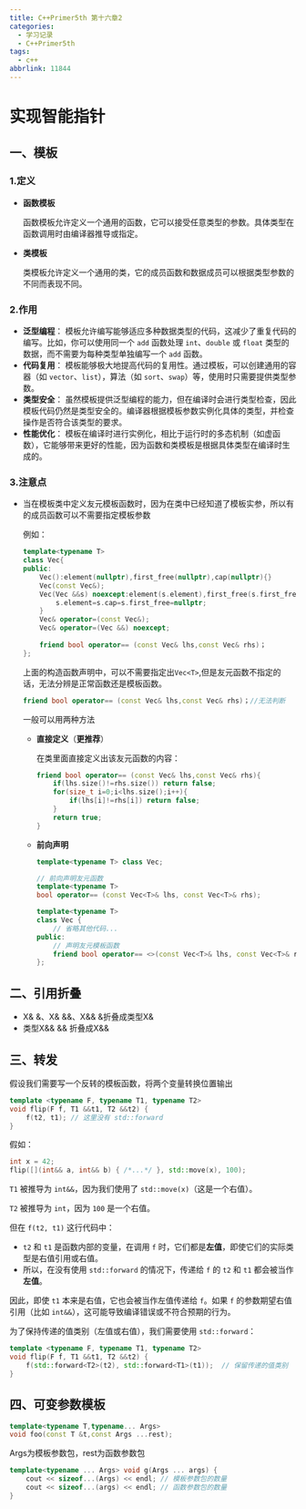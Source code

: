 ```yaml
---
title: C++Primer5th 第十六章2
categories:
  - 学习记录
  - C++Primer5th
tags:
  - c++
abbrlink: 11844
---
```

# 实现智能指针

## 一、模板

### 1.定义

* **函数模板** 

  函数模板允许定义一个通用的函数，它可以接受任意类型的参数。具体类型在函数调用时由编译器推导或指定。

* **类模板**

  类模板允许定义一个通用的类，它的成员函数和数据成员可以根据类型参数的不同而表现不同。

### 2.作用

* **泛型编程**： 模板允许编写能够适应多种数据类型的代码，这减少了重复代码的编写。比如，你可以使用同一个 `add` 函数处理 `int`、`double` 或 `float` 类型的数据，而不需要为每种类型单独编写一个 `add` 函数。
* **代码复用**： 模板能够极大地提高代码的复用性。通过模板，可以创建通用的容器（如 `vector`、`list`），算法（如 `sort`、`swap`）等，使用时只需要提供类型参数。
* **类型安全**： 虽然模板提供泛型编程的能力，但在编译时会进行类型检查，因此模板代码仍然是类型安全的。编译器根据模板参数实例化具体的类型，并检查操作是否符合该类型的要求。
* **性能优化**： 模板在编译时进行实例化，相比于运行时的多态机制（如虚函数），它能够带来更好的性能，因为函数和类模板是根据具体类型在编译时生成的。

### 3.注意点

* 当在模板类中定义友元模板函数时，因为在类中已经知道了模板实参，所以有的成员函数可以不需要指定模板参数

  例如：

  ```cpp
  template<typename T> 
  class Vec{
  public:
      Vec():element(nullptr),first_free(nullptr),cap(nullptr){}
      Vec(const Vec&);
      Vec(Vec &&s) noexcept:element(s.element),first_free(s.first_free),cap(s.cap){
          s.element=s.cap=s.first_free=nullptr;
      }
      Vec& operator=(const Vec&);
      Vec& operator=(Vec &&) noexcept;
      
      friend bool operator== (const Vec& lhs,const Vec& rhs)；
  };
  ```

  上面的构造函数声明中，可以不需要指定出`Vec<T>`,但是友元函数不指定的话，无法分辨是正常函数还是模板函数。

  ```cpp
  friend bool operator== (const Vec& lhs,const Vec& rhs)；//无法判断
  ```

  一般可以用两种方法

  * **直接定义**（**更推荐**）

    在类里面直接定义出该友元函数的内容：

    ```cpp
    friend bool operator== (const Vec& lhs,const Vec& rhs){
        if(lhs.size()!=rhs.size()) return false;
        for(size_t i=0;i<lhs.size();i++){
            if(lhs[i]!=rhs[i]) return false;
        }
        return true;
    }
    ```

  * **前向声明**

    ```cpp
    template<typename T> class Vec;
    
    // 前向声明友元函数
    template<typename T>
    bool operator== (const Vec<T>& lhs, const Vec<T>& rhs);
    
    template<typename T>
    class Vec {
        // 省略其他代码...
    public:
        // 声明友元模板函数
        friend bool operator== <>(const Vec<T>& lhs, const Vec<T>& rhs);
    };
    ```

    

## 二、引用折叠

* X& &、X& &&、X&& &折叠成类型X&
* 类型X&& && 折叠成X&&

## 三、转发

假设我们需要写一个反转的模板函数，将两个变量转换位置输出

```cpp
template <typename F, typename T1, typename T2>
void flip(F f, T1 &&t1, T2 &&t2) {
    f(t2, t1); // 这里没有 std::forward
}
```

假如：

```cpp
int x = 42;
flip([](int&& a, int&& b) { /*...*/ }, std::move(x), 100);
```

`T1` 被推导为 `int&&`，因为我们使用了 `std::move(x)`（这是一个右值）。

`T2` 被推导为 `int`，因为 `100` 是一个右值。

但在 `f(t2, t1)` 这行代码中：

* `t2` 和 `t1` 是函数内部的变量，在调用 `f` 时，它们都是**左值**，即使它们的实际类型是右值引用或右值。
* 所以，在没有使用 `std::forward` 的情况下，传递给 `f` 的 `t2` 和 `t1` 都会被当作**左值**。

因此，即使 `t1` 本来是右值，它也会被当作左值传递给 `f`。如果 `f` 的参数期望右值引用（比如 `int&&`），这可能导致编译错误或不符合预期的行为。



为了保持传递的值类别（左值或右值），我们需要使用 `std::forward`：

```cpp
template <typename F, typename T1, typename T2>
void flip(F f, T1 &&t1, T2 &&t2) {
    f(std::forward<T2>(t2), std::forward<T1>(t1));  // 保留传递的值类别
}
```



## 四、可变参数模板

```cpp
template<typename T,typename... Args>
void foo(const T &t,const Args ...rest);
```

Args为模板参数包，rest为函数参数包

```cpp
template<typename ... Args> void g(Args ... args) {
	cout << sizeof...(Args) << endl; // 模板参数包的数量
	cout << sizeof...(args) << endl; // 函数参数包的数量
}
```



